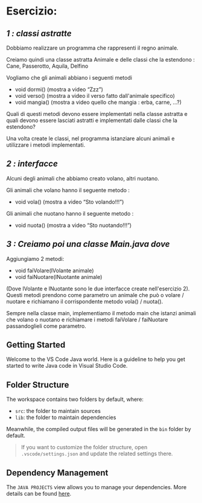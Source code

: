 # Esercizio:

## *1 : classi astratte*

Dobbiamo realizzare un programma che rappresenti il regno animale.

Creiamo quindi una classe astratta Animale e delle classi che la estendono : Cane, Passerotto, Aquila, Delfino

Vogliamo che gli animali abbiano i seguenti metodi

- void dormi() (mostra a video “Zzz”)
- void verso() (mostra a video il verso fatto dall'animale specifico)
- void mangia() (mostra a video quello che mangia : erba, carne, ...?)

Quali di questi metodi devono essere implementati nella classe astratta e quali devono essere lasciati astratti e implementati dalle classi che la estendono?

Una volta create le classi, nel programma istanziare alcuni animali e utilizzare i metodi implementati.

## *2 : interfacce*
Alcuni degli animali che abbiamo creato volano, altri nuotano.

Gli animali che volano hanno il seguente metodo :

- void vola() (mostra a video “Sto volando!!!”)

Gli animali che nuotano hanno il seguente metodo :

- void nuota() (mostra a video “Sto nuotando!!!”)

## *3 : Creiamo poi una classe Main.java dove*

Aggiungiamo 2 metodi:

- void faiVolare(IVolante animale)
- void faiNuotare(INuotante animale)

(Dove IVolante e INuotante sono le due interfacce create nell'esercizio 2).
Questi metodi prendono come parametro un animale che può o volare / nuotare e richiamano il corrispondente metodo vola() / nuota().

Sempre nella classe main, implementiamo il metodo main che istanzi animali che volano o nuotano e richiamare i metodi faiVolare / faiNuotare passandoglieli come parametro.

## Getting Started

Welcome to the VS Code Java world. Here is a guideline to help you get started to write Java code in Visual Studio Code.

## Folder Structure

The workspace contains two folders by default, where:

- `src`: the folder to maintain sources
- `lib`: the folder to maintain dependencies

Meanwhile, the compiled output files will be generated in the `bin` folder by default.

> If you want to customize the folder structure, open `.vscode/settings.json` and update the related settings there.

## Dependency Management

The `JAVA PROJECTS` view allows you to manage your dependencies. More details can be found [here](https://github.com/microsoft/vscode-java-dependency#manage-dependencies).
